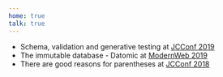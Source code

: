 ```yaml
---
home: true
talk: true
---
```

- Schema, validation and generative testing at [JCConf 2019](https://jcconf.tw/2019/)
- The immutable database - Datomic at [ModernWeb 2019](https://modernweb.tw/2019/index.html)
- There are good reasons for parentheses at [JCConf 2018](https://jcconf.tw/2018/)

